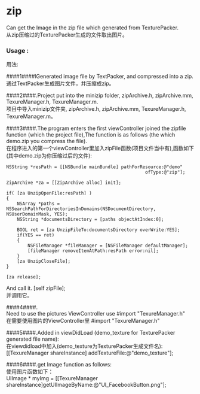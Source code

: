 zip
===

Can get the Image in the zip file which generated from TexturePacker.<br />
从zip压缩过的TexturePacker生成的文件取出图片。

### Usage : ###
用法:

####1####lGenerated image file by TextPacker, and compressed into a zip.<br />
  通过TextPacker生成图片文件，并压缩成zip。

####2####.Project put into the minizip folder, zipArchive.h, zipArchive.mm, TexureManager.h, TexureManager.m.<br />
  项目中导入minizip文件夹, zipArchive.h, zipArchive.mm, TexureManager.h, TexureManager.m。

####3####.The program enters the first viewController joined the zipfile function (which the project file),The function is as follows (the which demo.zip you compress the file).<br />
  在程序进入的第一个viewController里加入zipFile函数(项目文件当中有),函数如下(其中demo.zip为你压缩过后的文件):<br />

    NSString *resPath = [[NSBundle mainBundle] pathForResource:@"demo"
                                                        ofType:@"zip"];
    
    ZipArchive *za = [[ZipArchive alloc] init];
    
    if( [za UnzipOpenFile:resPath] ) 
    {
        NSArray *paths = NSSearchPathForDirectoriesInDomains(NSDocumentDirectory, NSUserDomainMask, YES);
        NSString *documentsDirectory = [paths objectAtIndex:0]; 
        
        BOOL ret = [za UnzipFileTo:documentsDirectory overWrite:YES];
        if(YES == ret)
        {
            NSFileManager *fileManager = [NSFileManager defaultManager];
            [fileManager removeItemAtPath:resPath error:nil];
        }
        [za UnzipCloseFile];
    }
    
    [za release];

And call it. [self zipFile];<br />
并调用它。

####4####.<br />Need to use the pictures ViewController use #import "TexureManager.h"<br />
  在需要使用图片的ViewController里 #import "TexureManager.h"

####5####.Added in viewDidLoad (demo_texture for TexturePacker generated file name):<br />
  在viewdidload中加入(demo_texture为TexturePacker生成文件名):<br />
[[TexureManager shareInstance] addTextureFile:@"demo_texture"];
    
####6####.get Image function as follows:<br />
  使用图片函数如下：<br />
 UIImage * myImg = [[TexureManager shareInstance]getUIImageByName:@"UI_FacebookButton.png"];